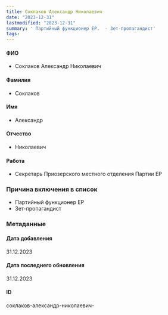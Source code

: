 ```yaml
---
title: Соклаков Александр Николаевич
date: "2023-12-31"
lastmodified: "2023-12-31"
summary: ' Партийный функционер ЕР.  - Зет-пропагандист'
tags: 
---
```

<!--# pp2-->
<!--## Фигурант-->
<!--### Личные данные-->
#### ФИО
- Соклаков Александр Николаевич
#### Фамилия
- Соклаков
#### Имя
- Александр
#### Отчество
- Николаевич
#### Работа
- Секретарь Приозерского местного отделения Партии ЕР
### Причина включения в список
- Партийный функционер ЕР
 - Зет-пропагандист
### Метаданные
#### Дата добавления
31.12.2023
#### Дата последнего обновления
31.12.2023
#### ID
соклаков-александр-николаевич-
<!--## END;-->
